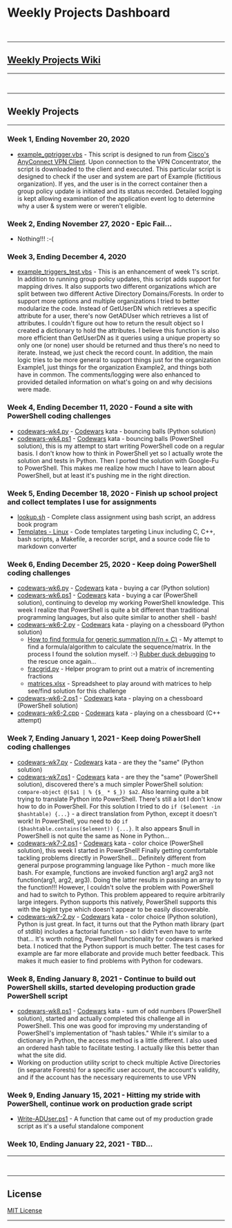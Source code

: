 # Weekly Projects Dashboard

<br>
<hr>

## [Weekly Projects Wiki](../../wiki)

<hr>
<br>
<hr>

## Weekly Projects

<hr>

### Week 1, Ending November 20, 2020

* [example_gptrigger.vbs](example_gptrigger.vbs) - This script is designed to run from [Cisco's AnyConnect VPN Client](https://www.cisco.com/c/en/us/support/security/anyconnect-secure-mobility-client-v4-x/model.html).  Upon connection to the VPN Concentrator, the script is downloaded to the client and executed.  This particular script is designed to check if the user and system are part of Example (fictitious organization).  If yes, and the user is in the correct container then a group policy update is initiated and its status recorded.  Detailed logging is kept allowing examination of the application event log to determine why a user & system were or weren't eligible.

### Week 2, Ending November 27, 2020 - Epic Fail...

* Nothing!!! :-(

### Week 3, Ending December 4, 2020

* [example_triggers_test.vbs](example_triggers_test.vbs) - This is an enhancement of week 1's script.  In addition to running group policy updates, this script adds support for mapping drives.  It also supports two different organizations which are split between two different Active Directory Domains/Forests.  In order to support more options and multiple organizations I tried to better modularize the code.  Instead of GetUserDN which retrieves a specific attribute for a user, there's now GetADUser which retrieves a list of attributes.  I couldn't figure out how to return the result object so I created a dictionary to hold the attributes.  I believe this function is also more efficient than GetUserDN as it queries using a unique property so only one (or none) user should be returned and thus there's no need to iterate.  Instead, we just check the record count.  In addition, the main logic tries to be more general to support things just for the organization Example1, just things for the organization Example2, and things both have in common.  The comments/logging were also enhanced to provided detailed information on what's going on and why decisions were made.

### Week 4, Ending December 11, 2020 - Found a site with PowerShell coding challenges

* [codewars-wk4.py](codewars-wk4.py) - [Codewars](https://www.codewars.com) kata - bouncing balls (Python solution)
* [codewars-wk4.ps1](codewars-wk4.ps1) - [Codewars](https://www.codewars.com) kata - bouncing balls (PowerShell solution), this is my attempt to start writing PowerShell code on a regular basis.  I don't know how to think in PowerShell yet so I actually wrote the solution and tests in Python.  Then I ported the solution with Google-Fu to PowerShell.  This makes me realize how much I have to learn about PowerShell, but at least it's pushing me in the right direction.

### Week 5, Ending December 18, 2020 - Finish up school project and collect templates I use for assignments

* [lookup.sh](../../../Example-Code/blob/master/lookup.sh) - Complete class assignment using bash script, an address book program
* [Templates - Linux](../../../Templates.Linux) - Code templates targeting Linux including C, C++, bash scripts, a Makefile, a recorder script, and a source code file to markdown converter

### Week 6, Ending December 25, 2020 - Keep doing PowerShell coding challenges

* [codewars-wk6.py](codewars-wk6.py) - [Codewars](https://www.codewars.com) kata - buying a car (Python solution)
* [codewars-wk6.ps1](codewars-wk6.ps1) - [Codewars](https://www.codewars.com) kata - buying a car (PowerShell solution), continuing to develop my working PowerShell knowledge.  This week I realize that PowerShell is quite a bit different than traditional programming languages, but also quite similar to another shell - bash!
* [codewars-wk6-2.py](codewars-wk6-2.py) - [Codewars](https://www.codewars.com) kata - playing on a chessboard (Python solution)
  * [How to find formula for generic summation n/(n + C)](https://math.stackexchange.com/q/3959180/866013) - My attempt to find a formula/algorithm to calculate the sequence/matrix.  In the process I found the solution myself.  :-)  [Rubber duck debugging](https://en.wikipedia.org/wiki/Rubber_duck_debugging) to the rescue once again...
  * [fracgrid.py](fracgrid.py) - Helper program to print out a matrix of incrementing fractions
  * [matrices.xlsx](matrices.xlsx) - Spreadsheet to play around with matrices to help see/find solution for this challenge
* [codewars-wk6-2.ps1](codewars-wk6-2.ps1) - [Codewars](https://www.codewars.com) kata - playing on a chessboard (PowerShell solution)
* [codewars-wk6-2.cpp](codewars-wk6-2.cpp) - [Codewars](https://www.codewars.com) kata - playing on a chessboard (C++ attempt)

### Week 7, Ending January 1, 2021 - Keep doing PowerShell coding challenges

* [codewars-wk7.py](codewars-wk7.py) - [Codewars](https://www.codewars.com) kata - are they the "same" (Python solution)
* [codewars-wk7.ps1](codewars-wk7.ps1) - [Codewars](https://www.codewars.com) kata - are they the "same" (PowerShell solution), discovered there's a much simpler PowerShell solution:  ```compare-object @($a1 | % {$_ * $_}) $a2```.  Also learning quite a bit trying to translate Python into PowerShell.  There's still a lot I don't know how to do in PowerShell.  For this solution I tried to do ```if ($element -in $hashtable) {...}``` - a direct translation from Python, except it doesn't work!  In PowerShell, you need to do ```if ($hashtable.contains($element)) {...}```.  It also appears $null in PowerShell is not quite the same as None in Python...
* [codewars-wk7-2.ps1](codewars-wk7.ps1) - [Codewars](https://www.codewars.com) kata - color choice (PowerShell solution), this week I started in PowerShell!  Finally getting comfortable tackling problems directly in PowerShell...  Definitely different from general purpose programming language like Python - much more like bash.  For example, functions are invoked function arg1 arg2 arg3 not function(arg1, arg2, arg3).  Doing the latter results in passing an array to the function!!!  However, I couldn't solve the problem with PowerShell and had to switch to Python.  This problem appeared to require arbitrarily large integers.  Python supports this natively, PowerShell supports this with the bigint type which doesn't appear to be easily discoverable.
* [codewars-wk7-2.py](codewars-wk7.py) - [Codewars](https://www.codewars.com) kata - color choice (Python solution), Python is just great.  In fact, it turns out that the Python math library (part of stdlib) includes a factorial function - so I didn't even have to write that...  It's worth noting, PowerShell functionality for codewars is marked beta.  I noticed that the Python support is much better.  The test cases for example are far more ellaborate and provide much better feedback.  This makes it much easier to find problems with Python for codewars.

### Week 8, Ending January 8, 2021 - Continue to build out PowerShell skills, started developing production grade PowerShell script

* [codewars-wk8.ps1](codewars-wk8.ps1) - [Codewars](https://www.codewars.com) kata - sum of odd numbers (PowerShell solution), started and actually completed this challenge all in PowerShell.  This one was good for improving my understanding of PowerShell's implementation of "hash tables."  While it's similar to a dictionary in Python, the access method is a little different.  I also used an ordered hash table to facilitate testing.  I actually like this better than what the site did.
* Working on production utility script to check multiple Active Directories (in separate Forests) for a specific user account, the account's validity, and if the account has the necessary requirements to use VPN

### Week 9, Ending January 15, 2021 - Hitting my stride with PowerShell, continue work on production grade script

* [Write-ADUser.ps1](Write-ADUser.ps1) - A function that came out of my production grade script as it's a useful standalone component

### Week 10, Ending January 22, 2021 - TBD...

<hr>
<br>
<hr>

## License

[MIT License](LICENSE)
<hr>

